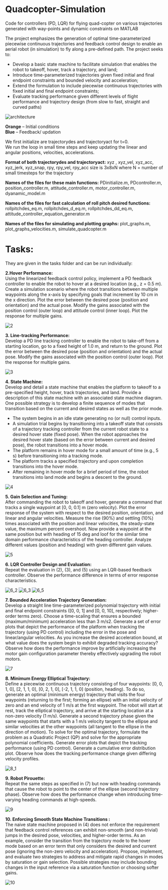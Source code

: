 # Quadcopter-Simulation  

Code for controllers (PD, LQR) for flying quad-copter on various trajectories generated with way-points and dynamic constraints on MATLAB  

The project emphasizes the generation of optimal time-parameterized piecewise continuous trajectories
and feedback control design to enable an aerial robot (in simulation) to fly along a pre-defined path. The project
seeks to:

* Develop a basic state machine to facilitate simulation that enables the robot to takeoff, hover, track a
trajectory, and land;
* Introduce time-parameterized trajectories given fixed initial and final endpoint constraints and bounded
velocity and acceleration;
* Extend the formulation to include piecewise continuous trajectories with fixed initial and final endpoint
constraints;
* Evaluate tracking performance given different levels of flight performance and trajectory design (from slow
to fast, straight and curved paths)


![architecture](/media/2.png)

**Orange** – Initial conditions  
**Blue** – Feedback/ updation

We first initialize are trajectorydes and trajectoryact for t=0.  
We run the loop in small time steps and keep updating the linear and angular positions, velocities, accelerations.

**Format of both trajectorydes and trajectoryact:**
xyz , xyz_vel, xyz_acc, xyz_jerk, xyz_snap, rpy, rpy_vel, rpy_acc
size is 3x8xN
where N = number of small timesteps for the trajectory

**Names of the files for these main functions:**
PDinitialize.m, PDcontroller.m, position_controller.m, attitude_controller.m, motor_controller.m,
dyanamic_model.m

**Names of the files for fast calculation of roll pitch desired functions:**
rollpitchdes_eq.m, rollpitchdes_d_eq.m, rollpitchdes_dd_eq.m, attitude_controller_equation_generator.m

**Names of the files for simulating and plotting graphs:**
plot_graphs.m, plot_graphs_velocities.m, simulate_quadcopter.m


# Tasks:  
They are given in the tasks folder and can be run individually:


**2.Hover Performance:**    
Using the linearized feedback control policy, implement a PD
feedback controller to enable the robot to hover at a desired location (e.g., z = 0.5 m). Create a simulation
scenario where the robot transitions between multiple waypoints along the x-axis by specifying goals that
increment by 10 cm in the x direction. Plot the error between the desired pose (position and orientation) and the
actual pose. Modify the gains associated with the position control (outer loop) and attitude control (inner loop). Plot the response for multiple gains.

![2](/media/t2.gif)

**3. Line-tracking Performance:**      
Develop a PD line tracking controller to enable the robot to take-off from a
starting location, go to a fixed height of 1.0 m, and return to the ground. Plot the error between the desired pose (position and orientation) and the actual pose. Modify the gains associated with the position control (outer loop). Plot the
response for multiple gains.

![3](/media/t3.gif)


**4. State Machine:**     
Develop and detail a state machine that enables the platform to takeoff to a pre-specified
height, hover, track trajectories, and land. Provide a description of this state machine with an associated state
machine diagram. One possible strategy is to develop a finite sequence of modes that transition based on the
current and desired states as well as the prior mode.  
* The system begins in an idle state generating no (or null) control inputs.
* A simulation trial begins by transitioning into a takeoff state that consists of a trajectory tracking
controller from the current robot state to a desired hover state (fixed pose). When the robot approaches
the desired hover state (based on the error between current and desired pose), the robot transitions into
a hover mode.
* The platform remains in hover mode for a small amount of time (e.g., 5 s) before transitioning into a
tracking mode.
* The platform tracks a specified trajectory and upon completion transitions into the hover mode.
* After remaining in hover mode for a brief period of time, the robot transitions into land mode and
begins a descent to the ground.

![4](/media/t4.gif)

**5. Gain Selection and Tuning:**     
After commanding the robot to takeoff and hover, generate a command that
tracks a single waypoint at [0, 0, 0.1] m (zero velocity). Plot the error response of the system with respect to the
desired position, orientation, and linear and angular velocities. Measure the rise (90%) and settling (10%) times
associated with the position and linear velocities, the steady-state value, the maximum percent
overshoot. Now provide a waypoint at the same position but with heading of 15 deg and loof for the similar time
domain performance characteristics of the heading controller. Analyze different values (position and heading)
with given different gain values.

![5](/media/t5.gif)

**6. LQR Controller Design and Evaluation:**    
Repeat the evaluation in (2), (3), and (5) using an LQR-based
feedback controller. Observe the performance difference in terms of error response characteristics.

![6_2](/media/t6_2.gif)
![6_3](/media/t6_3.gif)
![6_5](/media/t6_5.gif)

**7. Bounded Acceleration Trajectory Generation:**     
Develop a straight line time-parameterized polynomial
trajectory with initial and final endpoint constraints ([0, 0, 1] and [0, 0, 10], respectively; higher-order terms
zero). Choose a time-scaling that ensures a bounded (maximum/minimum) acceleration less than 3 m/s2.
Generate a set of error plots that depict the performance of the platform when tracking the trajectory (using PD
control) including the error in the pose and linear/angular velocities. As you increase the desired acceleration bound, at what value does the system begin to exhibit degraded tracking accuracy? Observe how does the performance
improve by artificially increasing the motor gain configuration parameter thereby effectively upgrading the
robot motors.

![7](/media/t7.gif)

**8. Minimum Energy Elliptical Trajectory:**   
Define a piecewise continuous trajectory consisting of four
waypoints: [0, 0, 1, 0], [2, 1, 1, 0], [0, 2, 1, 0], [-2, 1, 1, 0] (position, heading). To do so, generate an optimal
(minimum energy) trajectory that visits the four waypoints (returning to the first; forming an ellipse) with an
initial velocity of zero and an end velocity of 1 m/s at the first waypoint. The robot will start at rest, track the
elliptical trajectory, and arrive at the starting location at a non-zero velocity (1 m/s). Generate a second
trajectory phase given the same waypoints that starts with a 1 m/s velocity tangent to the ellipse and similar
velocities at the other waypoints (all tangent to the ellipse in the direction of motion). To solve for the optimal
trajectory, formulate the problem as a Quadratic Project (QP) and solve for the appropriate polynomial
coefficients. Generate error plots that depict the tracking performance (using PD control). Generate a cumulative
error distribution plot. Observe how does the tracking performance change given differing velocity profiles.

![8_1](/media/t8_1.gif)

**9. Robot Pirouette:**   
Repeat the same steps as specified in (7) but now with heading commands that cause the
robot to point to the center of the ellipse (second trajectory phase). Observe how does the performance change when
introducing time-varying heading commands at high-speeds.

![9](/media/t9.gif)

**10. Enforcing Smooth State Machine Transitions :**    
The naive state machine proposed in (4) does not enforce the
requirement that feedback control references can exhibit non-smooth (and non-trivial) jumps in the desired pose,
velocities, and higher-order terms. As an example, consider the transition from the trajectory mode to the hover
mode based on an error term that only considers the desired and current pose (ignoring the non-zero velocity and
acceleration). Propose, implement, and evaluate two strategies to address and mitigate rapid changes in modes
by saturation or gain selection. Possible strategies may include bounding changes in the input reference via a
saturation function or choosing softer gains.

![10](/media/t10.gif)

